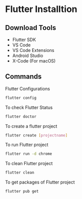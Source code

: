 # Flutter Installtion

## Download Tools
- Flutter SDK
- VS Code
- VS Code Extensions
- Android Studio
- X-Code (For macOS)

## Commands
Flutter Configurations
```bash
flutter config
```
To check Flutter Status
```bash
flutter doctor
```
To create a flutter project
```bash
flutter create [projectname]
```
To run Flutter project
```bash
flutter run -d chrome
```
To clean Flutter project
```bash
flutter clean
```
To get packages of Flutter project
```bash
flutter pub get
```
